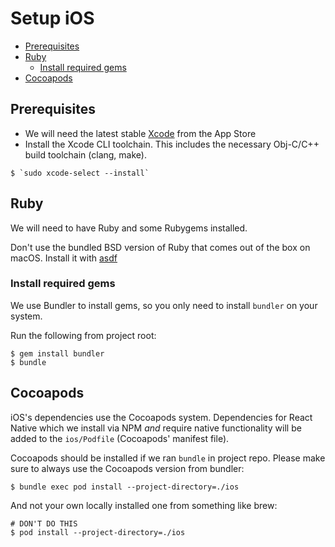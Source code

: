 # Setup iOS

- [Prerequisites](#prerequisites)
- [Ruby](#ruby)
    - [Install required gems](#install-required-gems)
- [Cocoapods](#cocoapods)

## Prerequisites

- We will need the latest stable [Xcode](https://apps.apple.com/app/xcode/id497799835?mt=12) from the App Store
- Install the Xcode CLI toolchain. This includes the necessary Obj-C/C++ build toolchain (clang, make).

```shell
$ `sudo xcode-select --install`
```

## Ruby

We will need to have Ruby and some Rubygems installed.

Don't use the bundled BSD version of Ruby that comes out of the box on macOS. Install it with [asdf](https://asdf-vm.com/guide/getting-started.html)

### Install required gems

We use Bundler to install gems, so you only need to install `bundler` on your system.

Run the following from project root:

```shell
$ gem install bundler
$ bundle
```

## Cocoapods

iOS's dependencies use the Cocoapods system. Dependencies for React Native which we install via NPM _and_ require native functionality will be added to the `ios/Podfile` (Cocoapods' manifest file).

Cocoapods should be installed if we ran `bundle` in project repo. Please make sure to always use the Cocoapods version from bundler:

```shell
$ bundle exec pod install --project-directory=./ios
```

And not your own locally installed one from something like brew:

```shell
# DON'T DO THIS
$ pod install --project-directory=./ios
```
